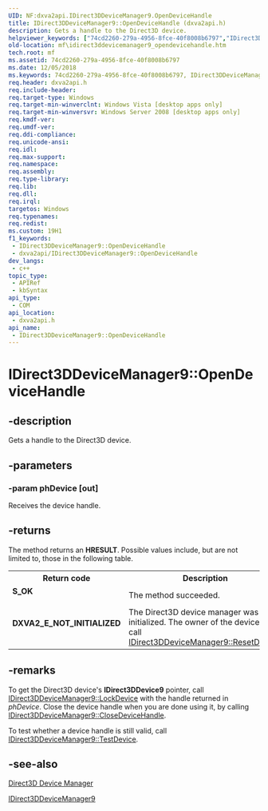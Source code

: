 ```yaml
---
UID: NF:dxva2api.IDirect3DDeviceManager9.OpenDeviceHandle
title: IDirect3DDeviceManager9::OpenDeviceHandle (dxva2api.h)
description: Gets a handle to the Direct3D device.
helpviewer_keywords: ["74cd2260-279a-4956-8fce-40f8008b6797","IDirect3DDeviceManager9 interface [Media Foundation]","OpenDeviceHandle method","IDirect3DDeviceManager9.OpenDeviceHandle","IDirect3DDeviceManager9::OpenDeviceHandle","OpenDeviceHandle","OpenDeviceHandle method [Media Foundation]","OpenDeviceHandle method [Media Foundation]","IDirect3DDeviceManager9 interface","dxva2api/IDirect3DDeviceManager9::OpenDeviceHandle","mf.idirect3ddevicemanager9_opendevicehandle"]
old-location: mf\idirect3ddevicemanager9_opendevicehandle.htm
tech.root: mf
ms.assetid: 74cd2260-279a-4956-8fce-40f8008b6797
ms.date: 12/05/2018
ms.keywords: 74cd2260-279a-4956-8fce-40f8008b6797, IDirect3DDeviceManager9 interface [Media Foundation],OpenDeviceHandle method, IDirect3DDeviceManager9.OpenDeviceHandle, IDirect3DDeviceManager9::OpenDeviceHandle, OpenDeviceHandle, OpenDeviceHandle method [Media Foundation], OpenDeviceHandle method [Media Foundation],IDirect3DDeviceManager9 interface, dxva2api/IDirect3DDeviceManager9::OpenDeviceHandle, mf.idirect3ddevicemanager9_opendevicehandle
req.header: dxva2api.h
req.include-header: 
req.target-type: Windows
req.target-min-winverclnt: Windows Vista [desktop apps only]
req.target-min-winversvr: Windows Server 2008 [desktop apps only]
req.kmdf-ver: 
req.umdf-ver: 
req.ddi-compliance: 
req.unicode-ansi: 
req.idl: 
req.max-support: 
req.namespace: 
req.assembly: 
req.type-library: 
req.lib: 
req.dll: 
req.irql: 
targetos: Windows
req.typenames: 
req.redist: 
ms.custom: 19H1
f1_keywords:
 - IDirect3DDeviceManager9::OpenDeviceHandle
 - dxva2api/IDirect3DDeviceManager9::OpenDeviceHandle
dev_langs:
 - c++
topic_type:
 - APIRef
 - kbSyntax
api_type:
 - COM
api_location:
 - dxva2api.h
api_name:
 - IDirect3DDeviceManager9::OpenDeviceHandle
---
```


# IDirect3DDeviceManager9::OpenDeviceHandle


## -description

Gets a handle to the Direct3D device.

## -parameters

### -param phDevice [out]

Receives the device handle.

## -returns

The method returns an <b>HRESULT</b>. Possible values include, but are not limited to, those in the following table.

<table>
<tr>
<th>Return code</th>
<th>Description</th>
</tr>
<tr>
<td width="40%">
<dl>
<dt><b>S_OK</b></dt>
</dl>
</td>
<td width="60%">
The method succeeded.

</td>
</tr>
<tr>
<td width="40%">
<dl>
<dt><b>DXVA2_E_NOT_INITIALIZED</b></dt>
</dl>
</td>
<td width="60%">
The Direct3D device manager was not initialized. The owner of the device must call <a href="/windows/desktop/api/dxva2api/nf-dxva2api-idirect3ddevicemanager9-resetdevice">IDirect3DDeviceManager9::ResetDevice</a>.

</td>
</tr>
</table>

## -remarks

To get the Direct3D device's <b>IDirect3DDevice9</b> pointer, call <a href="/windows/desktop/api/dxva2api/nf-dxva2api-idirect3ddevicemanager9-lockdevice">IDirect3DDeviceManager9::LockDevice</a> with the handle returned in <i>phDevice</i>. Close the device handle when you are done using it, by calling <a href="/windows/desktop/api/dxva2api/nf-dxva2api-idirect3ddevicemanager9-closedevicehandle">IDirect3DDeviceManager9::CloseDeviceHandle</a>.

To test whether a device handle is still valid, call <a href="/windows/desktop/api/dxva2api/nf-dxva2api-idirect3ddevicemanager9-testdevice">IDirect3DDeviceManager9::TestDevice</a>.

## -see-also

<a href="/windows/desktop/medfound/direct3d-device-manager">Direct3D Device Manager</a>



<a href="/windows/desktop/api/dxva2api/nn-dxva2api-idirect3ddevicemanager9">IDirect3DDeviceManager9</a>

